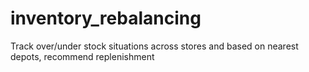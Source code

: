 # inventory_rebalancing
Track over/under stock situations across stores and based on nearest depots, recommend replenishment
